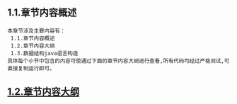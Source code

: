
## 1.1.章节内容概述
    本章节涉及主要内容有：
     1.1.章节内容概述
     1.2.章节内容大纲
     1.3.数据结构java语言构造
	具体每个小节中包含的内容可使通过下面的章节内容大纲进行查看,所有代码均经过严格测试,可直接复制运行即可。

## <a href="/enhance/markmap/general/datastructure/datastructure-java/chapter/datastructure-java-outline5-chapter1.html" target="_blank">1.2.章节内容大纲</a>

<Markmap localtion="/enhance/markmap/general/datastructure/datastructure-java/chapter/datastructure-java-outline5-chapter1.html" height="500rem"/>


